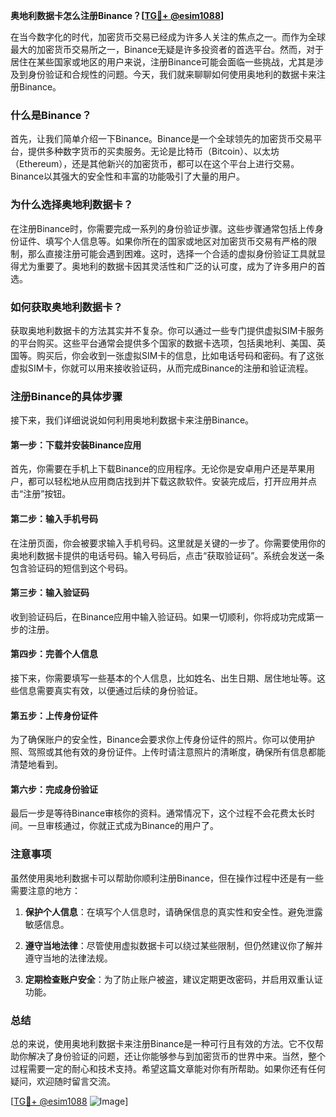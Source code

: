 **奥地利数据卡怎么注册Binance？[[TG💪+ @esim1088](https://t.me/s/esim1088)]**

在当今数字化的时代，加密货币交易已经成为许多人关注的焦点之一。而作为全球最大的加密货币交易所之一，Binance无疑是许多投资者的首选平台。然而，对于居住在某些国家或地区的用户来说，注册Binance可能会面临一些挑战，尤其是涉及到身份验证和合规性的问题。今天，我们就来聊聊如何使用奥地利的数据卡来注册Binance。

### 什么是Binance？

首先，让我们简单介绍一下Binance。Binance是一个全球领先的加密货币交易平台，提供多种数字货币的买卖服务。无论是比特币（Bitcoin）、以太坊（Ethereum），还是其他新兴的加密货币，都可以在这个平台上进行交易。Binance以其强大的安全性和丰富的功能吸引了大量的用户。

### 为什么选择奥地利数据卡？

在注册Binance时，你需要完成一系列的身份验证步骤。这些步骤通常包括上传身份证件、填写个人信息等。如果你所在的国家或地区对加密货币交易有严格的限制，那么直接注册可能会遇到困难。这时，选择一个合适的虚拟身份验证工具就显得尤为重要了。奥地利的数据卡因其灵活性和广泛的认可度，成为了许多用户的首选。

### 如何获取奥地利数据卡？

获取奥地利数据卡的方法其实并不复杂。你可以通过一些专门提供虚拟SIM卡服务的平台购买。这些平台通常会提供多个国家的数据卡选项，包括奥地利、美国、英国等。购买后，你会收到一张虚拟SIM卡的信息，比如电话号码和密码。有了这张虚拟SIM卡，你就可以用来接收验证码，从而完成Binance的注册和验证流程。

### 注册Binance的具体步骤

接下来，我们详细说说如何利用奥地利数据卡来注册Binance。

#### 第一步：下载并安装Binance应用

首先，你需要在手机上下载Binance的应用程序。无论你是安卓用户还是苹果用户，都可以轻松地从应用商店找到并下载这款软件。安装完成后，打开应用并点击“注册”按钮。

#### 第二步：输入手机号码

在注册页面，你会被要求输入手机号码。这里就是关键的一步了。你需要使用你的奥地利数据卡提供的电话号码。输入号码后，点击“获取验证码”。系统会发送一条包含验证码的短信到这个号码。

#### 第三步：输入验证码

收到验证码后，在Binance应用中输入验证码。如果一切顺利，你将成功完成第一步的注册。

#### 第四步：完善个人信息

接下来，你需要填写一些基本的个人信息，比如姓名、出生日期、居住地址等。这些信息需要真实有效，以便通过后续的身份验证。

#### 第五步：上传身份证件

为了确保账户的安全性，Binance会要求你上传身份证件的照片。你可以使用护照、驾照或其他有效的身份证件。上传时请注意照片的清晰度，确保所有信息都能清楚地看到。

#### 第六步：完成身份验证

最后一步是等待Binance审核你的资料。通常情况下，这个过程不会花费太长时间。一旦审核通过，你就正式成为Binance的用户了。

### 注意事项

虽然使用奥地利数据卡可以帮助你顺利注册Binance，但在操作过程中还是有一些需要注意的地方：

1. **保护个人信息**：在填写个人信息时，请确保信息的真实性和安全性。避免泄露敏感信息。
   
2. **遵守当地法律**：尽管使用虚拟数据卡可以绕过某些限制，但仍然建议你了解并遵守当地的法律法规。

3. **定期检查账户安全**：为了防止账户被盗，建议定期更改密码，并启用双重认证功能。

### 总结

总的来说，使用奥地利数据卡来注册Binance是一种可行且有效的方法。它不仅帮助你解决了身份验证的问题，还让你能够参与到加密货币的世界中来。当然，整个过程需要一定的耐心和技术支持。希望这篇文章能对你有所帮助。如果你还有任何疑问，欢迎随时留言交流。

[[TG💪+ @esim1088](https://t.me/s/esim1088) ![Image](https://i.postimg.cc/4NQfJmqS/Snipaste-2025-05-13-00-14-12.png)]
